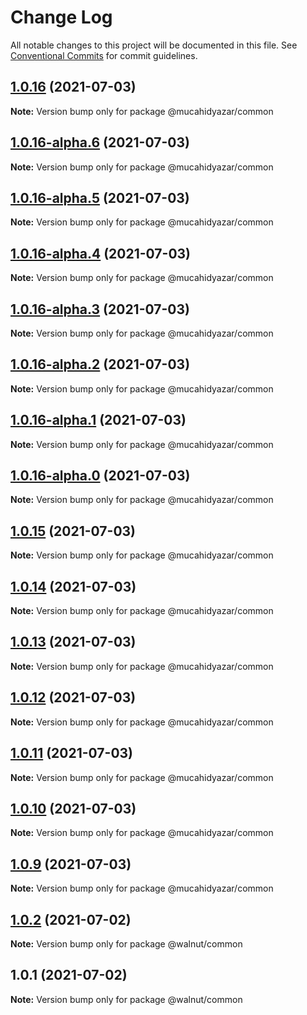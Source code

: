 # Change Log

All notable changes to this project will be documented in this file.
See [Conventional Commits](https://conventionalcommits.org) for commit guidelines.

## [1.0.16](https://github.com/mucahidyazar/lerna-and-yarn-workspaces-example/compare/v1.0.16-alpha.6...v1.0.16) (2021-07-03)

**Note:** Version bump only for package @mucahidyazar/common





## [1.0.16-alpha.6](https://github.com/mucahidyazar/lerna-and-yarn-workspaces-example/compare/v1.0.16-alpha.5...v1.0.16-alpha.6) (2021-07-03)

**Note:** Version bump only for package @mucahidyazar/common





## [1.0.16-alpha.5](https://github.com/mucahidyazar/lerna-and-yarn-workspaces-example/compare/v1.0.16-alpha.4...v1.0.16-alpha.5) (2021-07-03)

**Note:** Version bump only for package @mucahidyazar/common





## [1.0.16-alpha.4](https://github.com/mucahidyazar/lerna-and-yarn-workspaces-example/compare/v1.0.16-alpha.3...v1.0.16-alpha.4) (2021-07-03)

**Note:** Version bump only for package @mucahidyazar/common





## [1.0.16-alpha.3](https://github.com/mucahidyazar/lerna-and-yarn-workspaces-example/compare/v1.0.16-alpha.2...v1.0.16-alpha.3) (2021-07-03)

**Note:** Version bump only for package @mucahidyazar/common





## [1.0.16-alpha.2](https://github.com/mucahidyazar/lerna-and-yarn-workspaces-example/compare/v1.0.16-alpha.1...v1.0.16-alpha.2) (2021-07-03)

**Note:** Version bump only for package @mucahidyazar/common





## [1.0.16-alpha.1](https://github.com/mucahidyazar/lerna-and-yarn-workspaces-example/compare/v1.0.16-alpha.0...v1.0.16-alpha.1) (2021-07-03)

**Note:** Version bump only for package @mucahidyazar/common





## [1.0.16-alpha.0](https://github.com/mucahidyazar/lerna-and-yarn-workspaces-example/compare/v1.0.15...v1.0.16-alpha.0) (2021-07-03)

**Note:** Version bump only for package @mucahidyazar/common





## [1.0.15](https://github.com/mucahidyazar/lerna-and-yarn-workspaces-example/compare/v1.0.14...v1.0.15) (2021-07-03)

**Note:** Version bump only for package @mucahidyazar/common





## [1.0.14](https://github.com/mucahidyazar/lerna-and-yarn-workspaces-example/compare/v1.0.13...v1.0.14) (2021-07-03)

**Note:** Version bump only for package @mucahidyazar/common





## [1.0.13](https://github.com/mucahidyazar/lerna-and-yarn-workspaces-example/compare/v1.0.12...v1.0.13) (2021-07-03)

**Note:** Version bump only for package @mucahidyazar/common





## [1.0.12](https://github.com/mucahidyazar/lerna-and-yarn-workspaces-example/compare/v1.0.11...v1.0.12) (2021-07-03)

**Note:** Version bump only for package @mucahidyazar/common





## [1.0.11](https://github.com/mucahidyazar/lerna-and-yarn-workspaces-example/compare/v1.0.10...v1.0.11) (2021-07-03)

**Note:** Version bump only for package @mucahidyazar/common





## [1.0.10](https://github.com/mucahidyazar/lerna-and-yarn-workspaces-example/compare/v1.0.9...v1.0.10) (2021-07-03)

**Note:** Version bump only for package @mucahidyazar/common





## [1.0.9](https://github.com/mucahidyazar/lerna-and-yarn-workspaces-example/compare/v1.0.8...v1.0.9) (2021-07-03)

**Note:** Version bump only for package @mucahidyazar/common





## [1.0.2](https://github.com/mucahidyazar/lerna-and-yarn-workspaces-example/compare/v1.0.1...v1.0.2) (2021-07-02)

**Note:** Version bump only for package @walnut/common





## 1.0.1 (2021-07-02)

**Note:** Version bump only for package @walnut/common
